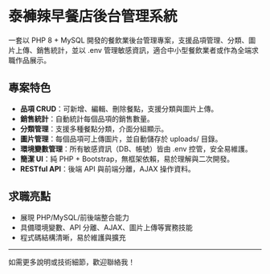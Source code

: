 # 泰褲辣早餐店後台管理系統

一套以 PHP 8 + MySQL 開發的餐飲業後台管理專案，支援品項管理、分類、圖片上傳、銷售統計，並以 .env 管理敏感資訊，適合中小型餐飲業者或作為全端求職作品展示。

## 專案特色

- **品項 CRUD**：可新增、編輯、刪除餐點，支援分類與圖片上傳。
- **銷售統計**：自動統計每個品項的銷售數量。
- **分類管理**：支援多種餐點分類，介面分組顯示。
- **圖片管理**：每個品項可上傳圖片，並自動儲存於 uploads/ 目錄。
- **環境變數管理**：所有敏感資訊（DB、帳號）皆由 .env 控管，安全易維護。
- **簡潔 UI**：純 PHP + Bootstrap，無框架依賴，易於理解與二次開發。
- **RESTful API**：後端 API 與前端分離，AJAX 操作資料。

## 求職亮點

- 展現 PHP/MySQL/前後端整合能力
- 具備環境變數、API 分離、AJAX、圖片上傳等實務技能
- 程式碼結構清晰，易於維護與擴充

---

如需更多說明或技術細節，歡迎聯絡我！
